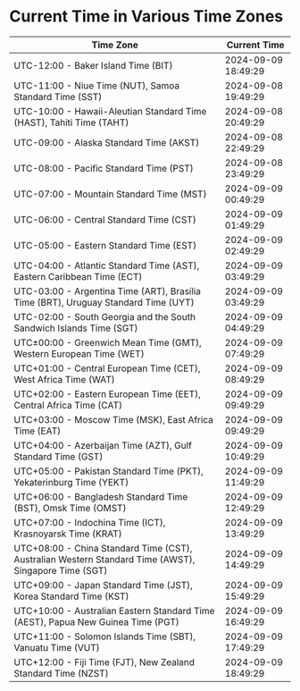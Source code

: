 # Current Time in Various Time Zones

| Time Zone | Current Time |
|-----------|--------------|
| UTC-12:00 - Baker Island Time (BIT) | 2024-09-09 18:49:29 |
| UTC-11:00 - Niue Time (NUT), Samoa Standard Time (SST) | 2024-09-08 19:49:29 |
| UTC-10:00 - Hawaii-Aleutian Standard Time (HAST), Tahiti Time (TAHT) | 2024-09-08 20:49:29 |
| UTC-09:00 - Alaska Standard Time (AKST) | 2024-09-08 22:49:29 |
| UTC-08:00 - Pacific Standard Time (PST) | 2024-09-08 23:49:29 |
| UTC-07:00 - Mountain Standard Time (MST) | 2024-09-09 00:49:29 |
| UTC-06:00 - Central Standard Time (CST) | 2024-09-09 01:49:29 |
| UTC-05:00 - Eastern Standard Time (EST) | 2024-09-09 02:49:29 |
| UTC-04:00 - Atlantic Standard Time (AST), Eastern Caribbean Time (ECT) | 2024-09-09 03:49:29 |
| UTC-03:00 - Argentina Time (ART), Brasília Time (BRT), Uruguay Standard Time (UYT) | 2024-09-09 03:49:29 |
| UTC-02:00 - South Georgia and the South Sandwich Islands Time (SGT) | 2024-09-09 04:49:29 |
| UTC±00:00 - Greenwich Mean Time (GMT), Western European Time (WET) | 2024-09-09 07:49:29 |
| UTC+01:00 - Central European Time (CET), West Africa Time (WAT) | 2024-09-09 08:49:29 |
| UTC+02:00 - Eastern European Time (EET), Central Africa Time (CAT) | 2024-09-09 09:49:29 |
| UTC+03:00 - Moscow Time (MSK), East Africa Time (EAT) | 2024-09-09 09:49:29 |
| UTC+04:00 - Azerbaijan Time (AZT), Gulf Standard Time (GST) | 2024-09-09 10:49:29 |
| UTC+05:00 - Pakistan Standard Time (PKT), Yekaterinburg Time (YEKT) | 2024-09-09 11:49:29 |
| UTC+06:00 - Bangladesh Standard Time (BST), Omsk Time (OMST) | 2024-09-09 12:49:29 |
| UTC+07:00 - Indochina Time (ICT), Krasnoyarsk Time (KRAT) | 2024-09-09 13:49:29 |
| UTC+08:00 - China Standard Time (CST), Australian Western Standard Time (AWST), Singapore Time (SGT) | 2024-09-09 14:49:29 |
| UTC+09:00 - Japan Standard Time (JST), Korea Standard Time (KST) | 2024-09-09 15:49:29 |
| UTC+10:00 - Australian Eastern Standard Time (AEST), Papua New Guinea Time (PGT) | 2024-09-09 16:49:29 |
| UTC+11:00 - Solomon Islands Time (SBT), Vanuatu Time (VUT) | 2024-09-09 17:49:29 |
| UTC+12:00 - Fiji Time (FJT), New Zealand Standard Time (NZST) | 2024-09-09 18:49:29 |

